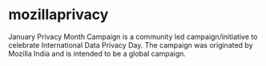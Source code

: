 # mozillaprivacy
January Privacy Month Campaign is a community led campaign/initiative to celebrate International Data Privacy Day. The campaign was originated by Mozilla India and is intended to be a global campaign.
